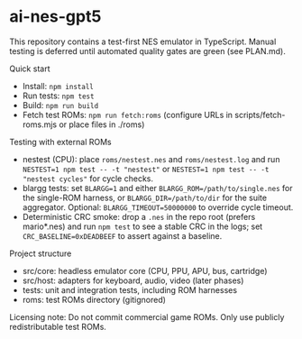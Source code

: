 # ai-nes-gpt5

This repository contains a test-first NES emulator in TypeScript. Manual testing is deferred until automated quality gates are green (see PLAN.md).

Quick start
- Install: `npm install`
- Run tests: `npm test`
- Build: `npm run build`
- Fetch test ROMs: `npm run fetch:roms` (configure URLs in scripts/fetch-roms.mjs or place files in ./roms)

Testing with external ROMs
- nestest (CPU): place `roms/nestest.nes` and `roms/nestest.log` and run `NESTEST=1 npm test -- -t "nestest"` or `NESTEST=1 npm test -- -t "nestest cycles"` for cycle checks.
- blargg tests: set `BLARGG=1` and either `BLARGG_ROM=/path/to/single.nes` for the single-ROM harness, or `BLARGG_DIR=/path/to/dir` for the suite aggregator. Optional: `BLARGG_TIMEOUT=50000000` to override cycle timeout.
- Deterministic CRC smoke: drop a `.nes` in the repo root (prefers mario*.nes) and run `npm test` to see a stable CRC in the logs; set `CRC_BASELINE=0xDEADBEEF` to assert against a baseline.

Project structure
- src/core: headless emulator core (CPU, PPU, APU, bus, cartridge)
- src/host: adapters for keyboard, audio, video (later phases)
- tests: unit and integration tests, including ROM harnesses
- roms: test ROMs directory (gitignored)

Licensing note: Do not commit commercial game ROMs. Only use publicly redistributable test ROMs.
